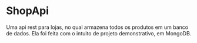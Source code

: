 # ShopApi
Uma api rest para lojas, no qual armazena todos os produtos em um banco de dados. Ela foi feita com o intuito de projeto demonstrativo, em MongoDB.
